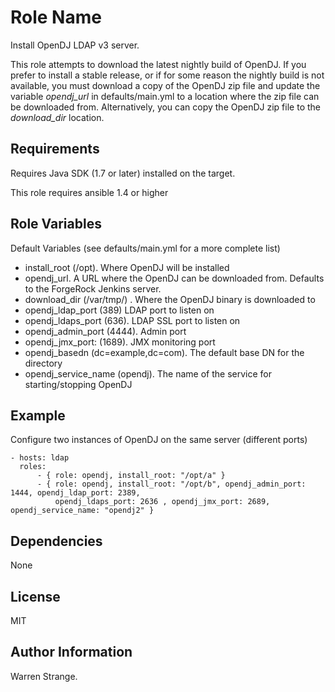 Role Name
========

Install OpenDJ LDAP v3 server.

This role attempts to download the latest nightly build of OpenDJ. If you prefer to install a stable 
release, or if for some reason the nightly build is not available, you must download a copy of the OpenDJ zip file 
and update the variable *opendj_url* in defaults/main.yml to a location where the zip file can be downloaded from. Alternatively,
you can copy the OpenDJ zip file to the *download_dir* location. 

Requirements
------------

Requires Java SDK (1.7 or later) installed on the target.


This role requires ansible 1.4 or higher 


Role Variables
--------------

Default Variables (see defaults/main.yml for a more complete list)

- install_root (/opt). Where OpenDJ will be installed
- opendj_url. A URL where the OpenDJ can be downloaded from. Defaults to the ForgeRock Jenkins server.
- download_dir (/var/tmp/) . Where the OpenDJ binary is downloaded to
- opendj_ldap_port (389) LDAP port to listen on
- opendj_ldaps_port (636). LDAP SSL port to listen on
- opendj_admin_port (4444). Admin port
- opendj_jmx_port: (1689). JMX monitoring port
- opendj_basedn (dc=example,dc=com).  The default base DN for the directory
- opendj_service_name (opendj). The name of the service for starting/stopping OpenDJ


Example
-------

Configure two instances of OpenDJ on the same server (different ports)

    - hosts: ldap
      roles:
          - { role: opendj, install_root: "/opt/a" }
          - { role: opendj, install_root: "/opt/b", opendj_admin_port: 1444, opendj_ldap_port: 2389,
              opendj_ldaps_port: 2636 , opendj_jmx_port: 2689, opendj_service_name: "opendj2" }

Dependencies
------------

None

License
-------

MIT

Author Information
------------------

Warren Strange. 

